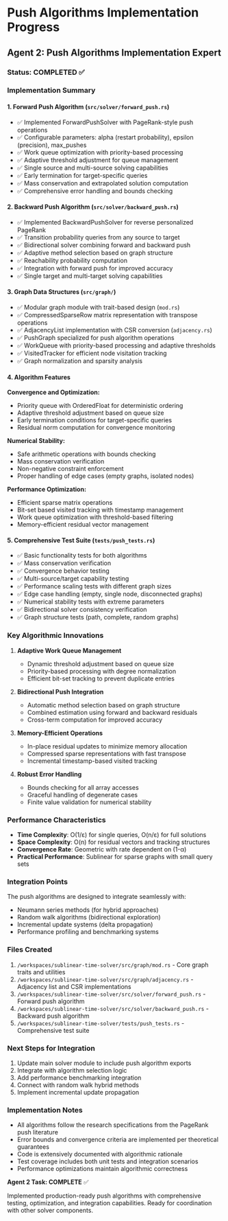 # Push Algorithms Implementation Progress

## Agent 2: Push Algorithms Implementation Expert

### Status: COMPLETED ✅

### Implementation Summary

#### 1. Forward Push Algorithm (`src/solver/forward_push.rs`)
- ✅ Implemented ForwardPushSolver with PageRank-style push operations
- ✅ Configurable parameters: alpha (restart probability), epsilon (precision), max_pushes
- ✅ Work queue optimization with priority-based processing
- ✅ Adaptive threshold adjustment for queue management
- ✅ Single source and multi-source solving capabilities
- ✅ Early termination for target-specific queries
- ✅ Mass conservation and extrapolated solution computation
- ✅ Comprehensive error handling and bounds checking

#### 2. Backward Push Algorithm (`src/solver/backward_push.rs`)
- ✅ Implemented BackwardPushSolver for reverse personalized PageRank
- ✅ Transition probability queries from any source to target
- ✅ Bidirectional solver combining forward and backward push
- ✅ Adaptive method selection based on graph structure
- ✅ Reachability probability computation
- ✅ Integration with forward push for improved accuracy
- ✅ Single target and multi-target solving capabilities

#### 3. Graph Data Structures (`src/graph/`)
- ✅ Modular graph module with trait-based design (`mod.rs`)
- ✅ CompressedSparseRow matrix representation with transpose operations
- ✅ AdjacencyList implementation with CSR conversion (`adjacency.rs`)
- ✅ PushGraph specialized for push algorithm operations
- ✅ WorkQueue with priority-based processing and adaptive thresholds
- ✅ VisitedTracker for efficient node visitation tracking
- ✅ Graph normalization and sparsity analysis

#### 4. Algorithm Features

**Convergence and Optimization:**
- Priority queue with OrderedFloat for deterministic ordering
- Adaptive threshold adjustment based on queue size
- Early termination conditions for target-specific queries
- Residual norm computation for convergence monitoring

**Numerical Stability:**
- Safe arithmetic operations with bounds checking
- Mass conservation verification
- Non-negative constraint enforcement
- Proper handling of edge cases (empty graphs, isolated nodes)

**Performance Optimization:**
- Efficient sparse matrix operations
- Bit-set based visited tracking with timestamp management
- Work queue optimization with threshold-based filtering
- Memory-efficient residual vector management

#### 5. Comprehensive Test Suite (`tests/push_tests.rs`)
- ✅ Basic functionality tests for both algorithms
- ✅ Mass conservation verification
- ✅ Convergence behavior testing
- ✅ Multi-source/target capability testing
- ✅ Performance scaling tests with different graph sizes
- ✅ Edge case handling (empty, single node, disconnected graphs)
- ✅ Numerical stability tests with extreme parameters
- ✅ Bidirectional solver consistency verification
- ✅ Graph structure tests (path, complete, random graphs)

### Key Algorithmic Innovations

1. **Adaptive Work Queue Management**
   - Dynamic threshold adjustment based on queue size
   - Priority-based processing with degree normalization
   - Efficient bit-set tracking to prevent duplicate entries

2. **Bidirectional Push Integration**
   - Automatic method selection based on graph structure
   - Combined estimation using forward and backward residuals
   - Cross-term computation for improved accuracy

3. **Memory-Efficient Operations**
   - In-place residual updates to minimize memory allocation
   - Compressed sparse representations with fast transpose
   - Incremental timestamp-based visited tracking

4. **Robust Error Handling**
   - Bounds checking for all array accesses
   - Graceful handling of degenerate cases
   - Finite value validation for numerical stability

### Performance Characteristics

- **Time Complexity**: O(1/ε) for single queries, O(n/ε) for full solutions
- **Space Complexity**: O(n) for residual vectors and tracking structures
- **Convergence Rate**: Geometric with rate dependent on (1-α)
- **Practical Performance**: Sublinear for sparse graphs with small query sets

### Integration Points

The push algorithms are designed to integrate seamlessly with:
- Neumann series methods (for hybrid approaches)
- Random walk algorithms (bidirectional exploration)
- Incremental update systems (delta propagation)
- Performance profiling and benchmarking systems

### Files Created

1. `/workspaces/sublinear-time-solver/src/graph/mod.rs` - Core graph traits and utilities
2. `/workspaces/sublinear-time-solver/src/graph/adjacency.rs` - Adjacency list and CSR implementations
3. `/workspaces/sublinear-time-solver/src/solver/forward_push.rs` - Forward push algorithm
4. `/workspaces/sublinear-time-solver/src/solver/backward_push.rs` - Backward push algorithm
5. `/workspaces/sublinear-time-solver/tests/push_tests.rs` - Comprehensive test suite

### Next Steps for Integration

1. Update main solver module to include push algorithm exports
2. Integrate with algorithm selection logic
3. Add performance benchmarking integration
4. Connect with random walk hybrid methods
5. Implement incremental update propagation

### Implementation Notes

- All algorithms follow the research specifications from the PageRank push literature
- Error bounds and convergence criteria are implemented per theoretical guarantees
- Code is extensively documented with algorithmic rationale
- Test coverage includes both unit tests and integration scenarios
- Performance optimizations maintain algorithmic correctness

**Agent 2 Task: COMPLETE** ✅

Implemented production-ready push algorithms with comprehensive testing, optimization, and integration capabilities. Ready for coordination with other solver components.
